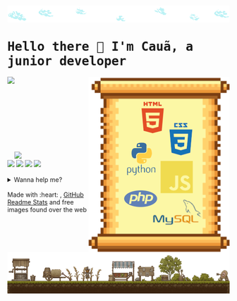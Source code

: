 <img src='images/clouds.png' align="center">
<h1 style="font-family:monospace">Hello there 👋 I'm Cauã, a junior developer</h1>
<img height="180em" align="left" src="https://github-readme-stats.vercel.app/api?username=Anorak87&show_icons=true&theme=dracula&include_all_commits=true&count_private=true&bg_color=fbf2a2&border_color=7a3f13&icon_color=7a3f13&title_color=934b1b&text_color=edae3e"/>
<img  align="right" src='images/skills.png'>
<br><br><br><br><br><br><br><br><br><br>
<img src='https://github-readme-stats.vercel.app/api/wakatime?username=Anorak87&show_icons=true&theme=dracula&include_all_commits=true&count_private=true&bg_color=fbf2a2&border_color=7a3f13&icon_color=7a3f13&title_color=934b1b&text_color=edae3e'>
<div float="left">
    <a href="mailto:cauaproducoes@gmail.com" ><img src='https://img.shields.io/badge/Gmail-D14836?style=for-the-badge&logo=gmail&logoColor=white'></a>
    <a href="https://t.me/Anorak87" ><img src='https://img.shields.io/badge/Telegram-2CA5E0?style=for-the-badge&logo=telegram&logoColor=white'></a>
    <a href="https://api.whatsapp.com/send?phone=5521983980404" ><img src='https://img.shields.io/badge/WhatsApp-25D366?style=for-the-badge&logo=whatsapp&logoColor=white'></a>
    <a href="https://discordapp.com/users/633433740214796317" ><img src='https://img.shields.io/badge/Discord-5865F2?style=for-the-badge&logo=discord&logoColor=white'></a>
<div>
<br>
<details>
<summary>Wanna help me?</summary>
<br>
<h3>You can donate:</h3>

- MetaMask Wallet: 0xDF4A0Ca65CEC1ef44cD532dFF6f5B35A062253EB

<h3>Or use some of my referal codes:</h3>

- Honeygain: https://r.honeygain.me/CAUAPEF190
- Binance: https://accounts.binance.com/pt-BR/register?ref=185595709
- Presearch: https://presearch.org/signup?rid=2583909
- Cudo Miner: https://www.cudominer.com/?a=gDpw3gBB-
</details>
<br>
Made with :heart: , <a href="https://discordapp.com/users/633433740214796317">GitHub Readme Stats</a> and free images found over the web
<img src='images/footer.png'>
